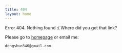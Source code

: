 ```yaml
---
title: 404
layout: home
---
```




Error 404. Nothing found :( Where did you get that link?

Please go to [homepage](/) or email me:

    dengshuo346@gmail.com

